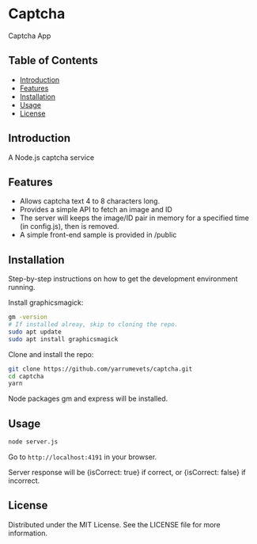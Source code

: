 # Captcha

Captcha App

## Table of Contents

- [Introduction](#introduction)
- [Features](#features)
- [Installation](#installation)
- [Usage](#usage)
- [License](#license)

## Introduction

A Node.js captcha service

## Features

- Allows captcha text 4 to 8 characters long.
- Provides a simple API to fetch an image and ID
- The server will keeps the image/ID pair in memory for a specified time (in config.js), then is removed.
- A simple front-end sample is provided in /public

## Installation

Step-by-step instructions on how to get the development environment running.

Install graphicsmagick:

```bash
gm -version
# If installed alreay, skip to cloning the repo.
sudo apt update
sudo apt install graphicsmagick
```

Clone and install the repo:

```bash
git clone https://github.com/yarrumevets/captcha.git
cd captcha
yarn
```

Node packages gm and express will be installed.

## Usage

```bash
node server.js
```

Go to `http://localhost:4191` in your browser.

Server response will be {isCorrect: true} if correct, or {isCorrect: false} if incorrect.

## License

Distributed under the MIT License. See the LICENSE file for more information.
